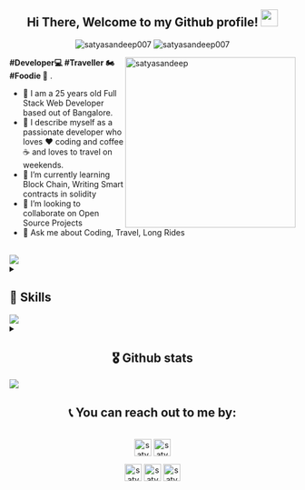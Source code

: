 
<!--
**satyasandeep007/satyasandeep007** is a ✨ _special_ ✨ repository because its `README.md` (this file) appears on your GitHub profile.

Here are some ideas to get you started:
-->

<h2 align="center"> Hi There, Welcome to my Github profile! <img src="https://github.com/abdoachhoubi/abdoachhoubi/blob/main/gifs/Hi.gif" width="30"></h2>

<p align="center"> 
	<img src="https://img.shields.io/github/followers/satyasandeep007?label=Followers&color=brightgreen&style=flat-square" alt="satyasandeep007" /> 
  	<img src="https://komarev.com/ghpvc/?username=satyasandeep007&label=Profile%20Views&color=brightgreen&style=flat-square" alt="satyasandeep007" /> 
</p>

<!--
	<h2 align="center"> 📍 Profile Visitor Count </h2>
	<p align="center">
	  <img src="https://profile-counter.glitch.me/satyasandeep007/count.svg" alt="satyasandeep007" /> 
	</p>
	<br />
-->
<img align="right" height="300" width="300" src="https://media-exp1.licdn.com/dms/image/C5603AQHSmdlR4z1law/profile-displayphoto-shrink_400_400/0/1631088893193?e=1666828800&v=beta&t=NZ-IOAyV-q4N4wLD3yuD4X9-eyICh9voNYQVpoB1brc" alt="satyasandeep" />

**#Developer💻 #Traveller 🏍 #Foodie 🥗** .

- 🧛 I am a 25 years old Full Stack Web Developer based out of Bangalore. 
- 👯 I describe myself as a passionate developer who loves ❤️ coding and coffee ☕ and loves to travel on weekends.
- 🌱 I’m currently learning Block Chain, Writing Smart contracts in solidity
- 👀 I’m looking to collaborate on Open Source Projects
- 💁 Ask me about Coding, Travel, Long Rides

<br>

<img src="https://user-images.githubusercontent.com/73097560/115834477-dbab4500-a447-11eb-908a-139a6edaec5c.gif">                 
  <br>

<details>

<summary>
	<h2>💪 Skills </h2>
</summary>

<h4> Languages </h4>
<span> 
  <img src="https://img.shields.io/badge/HTML5-E34F26?style=for-the-badge&logo=html5&logoColor=white">
  <img src="https://img.shields.io/badge/CSS3-1572B6?style=for-the-badge&logo=css3&logoColor=white">
  <img src="https://img.shields.io/badge/JavaScript-F7DF1E?style=for-the-badge&logo=javascript&logoColor=black">
  <img src="https://img.shields.io/badge/TypeScript-007ACC?style=for-the-badge&logo=typescript&logoColor=white">
</span>

<h4> Web3 </h4>
<span> 
  <img src="https://img.shields.io/badge/Ethereum-3C3C3D?style=for-the-badge&logo=Ethereum&logoColor=white">
</span>


<h4> Frameworks </h4>
<span>
  <img src="https://img.shields.io/badge/Express.js-000000?style=for-the-badge&logo=express&logoColor=white">
  <img src="https://img.shields.io/badge/Yarn-2C8EBB?style=for-the-badge&logo=yarn&logoColor=white">
  <img src="https://img.shields.io/badge/npm-CB3837?style=for-the-badge&logo=npm&logoColor=white">
  <img src="https://img.shields.io/badge/Node.js-339933?style=for-the-badge&logo=nodedotjs&logoColor=white">
  <img src="https://img.shields.io/badge/React-20232A?style=for-the-badge&logo=react&logoColor=61DAFB">
  <img src="https://img.shields.io/badge/Tailwind_CSS-38B2AC?style=for-the-badge&logo=tailwind-css&logoColor=white">
	
</span>

<h4> Deployment </h4>
<span>
  <img src="https://img.shields.io/badge/MySQL-00000F?style=for-the-badge&logo=mysql&logoColor=white">
  <img src="https://img.shields.io/badge/Heroku-430098?style=for-the-badge&logo=heroku&logoColor=white">
  <img src="https://img.shields.io/badge/Amazon_AWS-232F3E?style=for-the-badge&logo=amazon-aws&logoColor=white">
</span>

<h4> Databases </h4>
<span>
  <img src="https://img.shields.io/badge/Netlify-00C7B7?style=for-the-badge&logo=netlify&logoColor=white">
  <img src="https://img.shields.io/badge/MongoDB-4EA94B?style=for-the-badge&logo=mongodb&logoColor=white">
  <img src="https://img.shields.io/badge/Microsoft_SQL_Server-CC2927?style=for-the-badge&logo=microsoft-sql-server&logoColor=white" >
</span>



<h4> IDE </h4>
<span>
<img src="https://img.shields.io/badge/Visual_Studio_Code-0078D4?style=for-the-badge&logo=visual%20studio%20code&logoColor=white">

<h4> Operating System </h4>
<span>
  <img src="https://img.shields.io/badge/Ubuntu-E95420?style=for-the-badge&logo=ubuntu&logoColor=white">
  <img src="https://img.shields.io/badge/Windows-0078D6?style=for-the-badge&logo=windows&logoColor=white">
</span>

<h4> Other Tools and Technologies </h4>
<span>
  <img src="https://img.shields.io/badge/Git-F05032?style=for-the-badge&logo=git&logoColor=white">
  <img src="https://img.shields.io/badge/Postman-FF6C37?style=for-the-badge&logo=Postman&logoColor=white">
  <img src="https://img.shields.io/badge/Git-F05032?style=for-the-badge&logo=git&logoColor=white">
  <img src="https://img.shields.io/badge/Markdown-000000?style=for-the-badge&logo=markdown&logoColor=white">
  <img src="https://img.shields.io/badge/Sass-CC6699?style=for-the-badge&logo=sass&logoColor=white">
  <img src="https://img.shields.io/badge/json-5E5C5C?style=for-the-badge&logo=json&logoColor=white">
  <img src="https://img.shields.io/badge/jQuery-0769AD?style=for-the-badge&logo=jquery&logoColor=white">
  <img src="https://img.shields.io/badge/React_Router-CA4245?style=for-the-badge&logo=react-router&logoColor=white">
  <img src="https://img.shields.io/badge/styled--components-DB7093?style=for-the-badge&logo=styled-components&logoColor=white">
  <img src="https://img.shields.io/badge/Font_Awesome-339AF0?style=for-the-badge&logo=fontawesome&logoColor=white">
</span>
</details>

<img src="https://user-images.githubusercontent.com/73097560/115834477-dbab4500-a447-11eb-908a-139a6edaec5c.gif">                 
  <br>

<details>
<summary>
 <h2 align="center">🎖 Github stats </h2>
 </summary>
      <br/>
        <p align="center">
          <a href="https://github.com/satyasandeep007">
          <img width="49.5%" src="https://github-readme-stats.vercel.app/api/top-langs/?username=satyasandeep007&langs_count=6&layout=compact&hide_border=true&theme=react" 
          alt="satyasandeep007 :: Top Langs" /></a>
          <a href="https://github.com/satyasandeep007">
          <img width="49.5%" alt="satyasandeep007 Activity Graph" src="https://activity-graph.herokuapp.com/graph?username=satyasandeep007&area=true&point=transparent&theme=react-dark" />
          </a>
        </p>
        <p align="center">
          <a href="https://github-readme-stats.vercel.app/api?username=satyasandeep007&show_icons=true&hide_border=true&theme=react">
          <img width="49.5%" src="https://github-readme-stats.vercel.app/api?username=satyasandeep007&show_icons=true&hide_border=true&theme=react" alt="satyasandeep007" />
	  </a>
	  <a href="https://github-readme-streak-stats.herokuapp.com/?user=satyasandeep007&theme=react">
          <img width="49.5%" src="https://github-readme-streak-stats.herokuapp.com/?user=satyasandeep007&theme=react" alt="satyasandeep007" />
          </a>
       </p>
       <a href="https://user-images.githubusercontent.com/73097560/115834477-dbab4500-a447-11eb-908a-139a6edaec5c.gif">
       	  <img src="https://user-images.githubusercontent.com/73097560/115834477-dbab4500-a447-11eb-908a-139a6edaec5c.gif">  
	</a>
  <br>
       <p align="center">
       	 <a href="https://github-profile-trophy.vercel.app/?username=satyasandeep007">
          <img width="90%" src="https://github-profile-trophy.vercel.app/?username=satyasandeep007" />
	  </a>
       </p>
     <br>
     </details>

<a href="https://user-images.githubusercontent.com/73097560/115834477-dbab4500-a447-11eb-908a-139a6edaec5c.gif">
  <img src="https://user-images.githubusercontent.com/73097560/115834477-dbab4500-a447-11eb-908a-139a6edaec5c.gif">      
  </a>
  <br>
  
  
  <h2 align="center">📞 You can reach out to me by:</h2>
    <p align="center">
      <br/>
      <a href="https://www.linkedin.com/in/satyasandeep/" target="blank"><img align="center"
         src="https://img.shields.io/badge/linkedin-%231DA1F2.svg?style=for-the-badge&logo=linkedin&logoColor=white"
         alt="satyasandeep" height="30"/></a>
      <a href="https://mailto:hello@satyasandeep.in" target="blank"><img align="center"
         src="https://img.shields.io/badge/gmail-EA4335.svg?style=for-the-badge&logo=gmail&logoColor=white"
         alt="satyasandeep" height="30"/></a>
    </p>
  <p align="center">
      <a href="https://instagram.com/satyasandeep007" target="blank"><img align="center"
         src="https://img.shields.io/badge/instagram-%23E4405F.svg?style=for-the-badge&logo=Instagram&logoColor=white"
         alt="satyasandeep" height="30"/></a>
      <a href="https://wa.me/+918978494898" target="blank"><img align="center"
         src="https://img.shields.io/badge/whatsapp-4B7F1.svg?style=for-the-badge&logo=whatsapp&logoColor=white"
         alt="satyasandeep" height="30"/></a>
      <a href="https://twitter.com/satyasandeep76" target="blank"><img align="center"
         src="https://img.shields.io/badge/twitter-1DA1F2.svg?style=for-the-badge&logo=twitter&logoColor=white"
         alt="satyasandeep" height="30"/></a>
      <br>
    </p>



